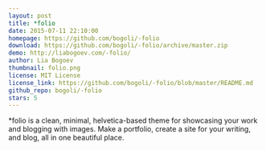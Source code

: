 ```yaml
---
layout: post
title: *folio
date: 2015-07-11 22:10:00
homepage: https://github.com/bogoli/-folio
download: https://github.com/bogoli/-folio/archive/master.zip
demo: http://liabogoev.com/-folio/
author: Lia Bogoev
thumbnail: folio.png
license: MIT License
license_link: https://github.com/bogoli/-folio/blob/master/README.md
github_repo: bogoli/-folio
stars: 5
---
```


*folio is a clean, minimal, helvetica-based theme for showcasing your
work and blogging with images. Make a portfolio, create a site for your
writing, and blog, all in one beautiful place.
